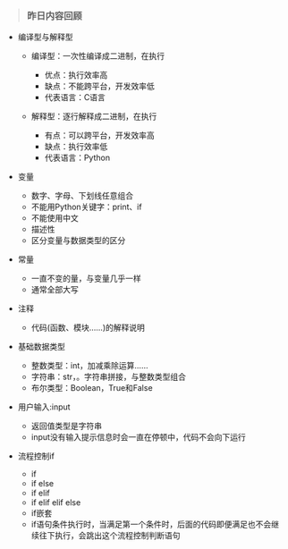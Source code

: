 > ### 昨日内容回顾

+ 编译型与解释型
    + 编译型：一次性编译成二进制，在执行
        - 优点：执行效率高
        - 缺点：不能跨平台，开发效率低
        - 代表语言：C语言
        
    + 解释型：逐行解释成二进制，在执行
        - 有点：可以跨平台，开发效率高
        - 缺点：执行效率低
        - 代表语言：Python
        
+ 变量
    - 数字、字母、下划线任意组合
    - 不能用Python关键字：print、if
    - 不能使用中文
    - 描述性
    - 区分变量与数据类型的区分

+ 常量
    - 一直不变的量，与变量几乎一样
    - 通常全部大写
    
+ 注释
    - 代码(函数、模块……)的解释说明
    
+ 基础数据类型
    - 整数类型：int，加减乘除运算……
    - 字符串：str，。字符串拼接，与整数类型组合
    - 布尔类型：Boolean，True和False
    
+ 用户输入:input 
    - 返回值类型是字符串
    - input没有输入提示信息时会一直在停顿中，代码不会向下运行

+ 流程控制if
    - if
    - if else
    - if elif
    - if elif elif else
    - if嵌套
    - if语句条件执行时，当满足第一个条件时，后面的代码即便满足也不会继续往下执行，会跳出这个流程控制判断语句
    
